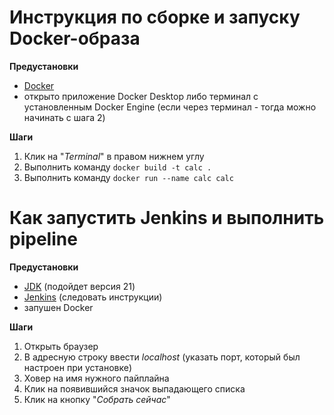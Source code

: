 # Инструкция по сборке и запуску Docker-образа 

**Предустановки**

- [Docker](https://docs.docker.com/engine/install/)
- открыто приложение Docker Desktop либо терминал с установленным Docker Engine (если через терминал - тогда можно начинать с шага 2)

**Шаги**

1. Клик на "*Terminal*" в правом нижнем углу
2. Выполнить команду `docker build -t calc .`
3. Выполнить команду `docker run --name calc calc`

# Как запустить Jenkins и выполнить pipeline

**Предустановки**

- [JDK](https://www.oracle.com/java/technologies/downloads/#java21) (подойдет версия 21)
- [Jenkins](https://www.jenkins.io/doc/book/installing/) (следовать инструкции)
- запушен Docker

**Шаги**

1. Открыть браузер
2. В адресную строку ввести *localhost* (указать порт, который был настроен при установке)
3. Ховер на имя нужного пайплайна
4. Клик на появившийся значок выпадающего списка
5. Клик на кнопку "*Собрать сейчас*"
